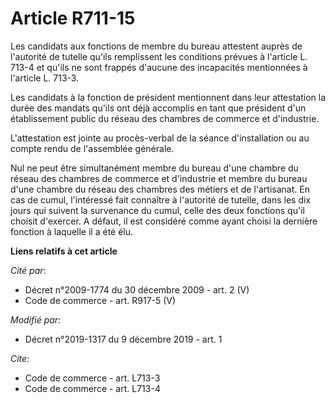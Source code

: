 # Article R711-15

Les candidats aux fonctions de membre du bureau attestent auprès de l'autorité de tutelle qu'ils remplissent les conditions
prévues à l'article L. 713-4 et qu'ils ne sont frappés d'aucune des incapacités mentionnées à l'article L. 713-3.

Les candidats à la fonction de président mentionnent dans leur attestation la durée des mandats qu'ils ont déjà accomplis en
tant que président d'un établissement public du réseau des chambres de commerce et d'industrie.

L'attestation est jointe au procès-verbal de la séance d'installation ou au compte rendu de l'assemblée générale.

Nul ne peut être simultanément membre du bureau d'une chambre du réseau des chambres de commerce et d'industrie et membre du
bureau d'une chambre du réseau des chambres des métiers et de l'artisanat. En cas de cumul, l'intéressé fait connaître à
l'autorité de tutelle, dans les dix jours qui suivent la survenance du cumul, celle des deux fonctions qu'il choisit
d'exercer. A défaut, il est considéré comme ayant choisi la dernière fonction à laquelle il a été élu.

**Liens relatifs à cet article**

_Cité par_:

  - Décret n°2009-1774 du 30 décembre 2009 - art. 2 (V)
  - Code de commerce - art. R917-5 (V)

_Modifié par_:

  - Décret n°2019-1317 du 9 décembre 2019 - art. 1

_Cite_:

  - Code de commerce - art. L713-3
  - Code de commerce - art. L713-4
